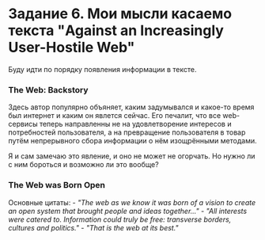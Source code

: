 # Задание 6. Мои мысли касаемо текста "Against an Increasingly User-Hostile Web"
 
Буду идти по порядку появления информации в тексте.


### The Web: Backstory

Здесь автор популярно объяняет, каким задумывался и какое-то время был интернет и каким он явлется сейчас. Его печалит, что все web-сервисы теперь направленны не на удовлетворение интересов и потребностей пользователя, а на превращение пользователя в товар путём непрерывного сбора информации о нём изощрёнными методами.

Я и сам замечаю это явление, и оно не может не огорчать. Но нужно ли с ним бороться и возможно ли это вообще?


### The Web was Born Open

Основные цитаты:
    - *"The web as we know it was born of a vision to create an open system that brought people and ideas together..."*
    - *"All interests were catered to. Information could truly be free: transverse borders, cultures and politics."*
    - *"That is the web at its best."*